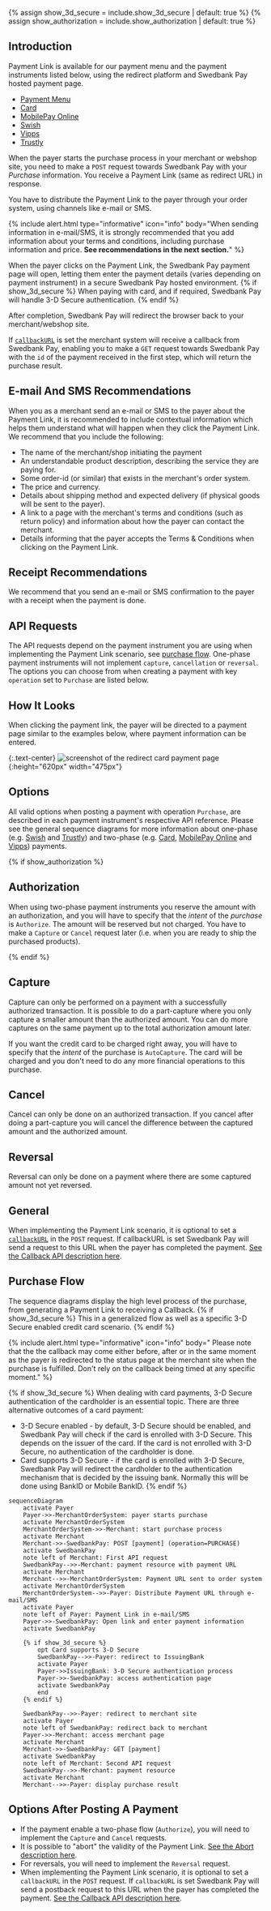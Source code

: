 {% assign show_3d_secure = include.show_3d_secure | default: true %}
{% assign show_authorization = include.show_authorization | default: true %}

## Introduction

Payment Link is available for our payment menu and the payment instruments
listed below, using the redirect platform and Swedbank Pay hosted payment page.

*   [Payment Menu][payment-menu]
*   [Card][card]
*   [MobilePay Online][mobilepay]
*   [Swish][swish]
*   [Vipps][vipps]
*   [Trustly][trustly]

When the payer starts the purchase process in your merchant or webshop site, you
need to make a `POST` request towards Swedbank Pay with your *Purchase*
information. You receive a Payment Link (same as redirect URL) in response.

You have to distribute the Payment Link to the payer through your order
system, using channels like e-mail or SMS.

{% include alert.html type="informative" icon="info" body="When sending
information in e-mail/SMS, it is strongly recommended that you add information
about your terms and conditions, including purchase information and price. **See
recommendations in the next section.**" %}

When the payer clicks on the Payment Link, the Swedbank Pay payment page will
open, letting them enter the payment details (varies depending on
payment instrument) in a secure Swedbank Pay hosted environment.
{% if show_3d_secure %}
When paying with card, and if required, Swedbank Pay will handle 3-D
Secure authentication.
{% endif %}

After completion, Swedbank Pay will redirect the browser back to your
merchant/webshop site.

If [`callbackURL`][technical-reference-callback] is set the merchant system
will receive a callback from Swedbank Pay, enabling you to make a `GET` request
towards Swedbank Pay with the `id` of the payment received in the first step,
which will return the purchase result.

## E-mail And SMS Recommendations

When you as a merchant send an e-mail or SMS to the payer about the Payment
Link, it is recommended to include contextual information which helps them
understand what will happen when they click the Payment Link. We recommend that
you include the following:

*   The name of the merchant/shop initiating the payment
*   An understandable product description, describing the service they are
    paying for.
*   Some order-id (or similar) that exists in the merchant's order system.
*   The price and currency.
*   Details about shipping method and expected delivery (if physical goods will
    be sent to the payer).
*   A link to a page with the merchant's terms and conditions (such
    as return policy) and information about how the payer can contact the
    merchant.
*   Details informing that the payer accepts the Terms & Conditions when
    clicking on the Payment Link.

## Receipt Recommendations

We recommend that you send an e-mail or SMS confirmation to the payer with a
receipt when the payment is done.

## API Requests

The API requests depend on the payment instrument you are using when
implementing the Payment Link scenario, see [purchase flow][purchase-flow].
One-phase payment instruments will not implement `capture`, `cancellation` or
`reversal`.
The options you can choose from when creating a payment with key `operation`
set to `Purchase` are listed below.

## How It Looks

When clicking the payment link, the payer will be directed to a payment
page similar to the examples below, where payment information can be entered.

{:.text-center}
![screenshot of the redirect card payment page][card-payment]{:height="620px" width="475px"}

## Options

All valid options when posting a payment with operation `Purchase`, are
described in each payment instrument's respective API reference. Please see the
general sequence diagrams for more information about one-phase (e.g.
[Swish][swish] and [Trustly][trustly]) and two-phase (e.g. [Card][card],
[MobilePay Online][mobilepay] and [Vipps][vipps]) payments.

{% if show_authorization %}

## Authorization

When using two-phase payment instruments you reserve the amount with an
authorization, and you will have to specify that the _intent_ of the _purchase_
is `Authorize`. The amount will be reserved but not charged. You have to make a
`Capture` or `Cancel` request later (i.e. when you are ready to ship the
purchased products).

{% endif %}

## Capture

Capture can only be performed on a payment with a successfully authorized
transaction. It is possible to do a part-capture where you only capture a
smaller amount than the authorized amount. You can do more captures on the
same payment up to the total authorization amount later.

If you want the credit card to be charged right away, you will have to specify
that the _intent_ of the purchase is `AutoCapture`. The card will be charged and
you don't need to do any more financial operations to this purchase.

## Cancel

Cancel can only be done on an authorized transaction. If you cancel after
doing a part-capture you will cancel the difference between the captured amount
and the authorized amount.

## Reversal

Reversal can only be done on a payment where there are some captured amount not
yet reversed.

## General

When implementing the Payment Link scenario, it is optional to set a
[`callbackURL`][technical-reference-callback] in the `POST` request. If
callbackURL is set Swedbank Pay will send a request to this URL when the
payer has completed the payment. [See the Callback API description
here][technical-reference-callback].

## Purchase Flow

The sequence diagrams display the high level process of the purchase, from
generating a Payment Link to receiving a Callback.
{% if show_3d_secure %}
This in a generalized flow as
well as a specific 3-D Secure enabled credit card scenario.
{% endif %}

{% include alert.html type="informative" icon="info" body="
Please note that the the callback may come either before, after or in the
same moment as the payer is redirected to the status page at the
merchant site when the purchase is fulfilled. Don't rely on the callback being
timed at any specific moment." %}

{% if show_3d_secure %}
When dealing with card payments, 3-D Secure authentication of the
cardholder is an essential topic.
There are three alternative outcomes of a card payment:

*   3-D Secure enabled - by default, 3-D Secure should be enabled,
    and Swedbank Pay will check if the card is enrolled with 3-D Secure.
    This depends on the issuer of the card.
    If the card is not enrolled with 3-D Secure,
    no authentication of the cardholder is done.
*   Card supports 3-D Secure - if the card is enrolled with 3-D Secure,
    Swedbank Pay will redirect the cardholder to the authentication mechanism
    that is decided by the issuing bank.
    Normally this will be done using BankID or Mobile BankID.
{% endif %}

```mermaid
sequenceDiagram
    activate Payer
    Payer->>-MerchantOrderSystem: payer starts purchase
    activate MerchantOrderSystem
    MerchantOrderSystem->>-Merchant: start purchase process
    activate Merchant
    Merchant->>-SwedbankPay: POST [payment] (operation=PURCHASE)
    activate SwedbankPay
    note left of Merchant: First API request
    SwedbankPay-->>-Merchant: payment resource with payment URL
    activate Merchant
    Merchant-->>-MerchantOrderSystem: Payment URL sent to order system
    activate MerchantOrderSystem
    MerchantOrderSystem-->>-Payer: Distribute Payment URL through e-mail/SMS
    activate Payer
    note left of Payer: Payment Link in e-mail/SMS
    Payer->>-SwedbankPay: Open link and enter payment information
    activate SwedbankPay

    {% if show_3d_secure %}
        opt Card supports 3-D Secure
        SwedbankPay-->>-Payer: redirect to IssuingBank
        activate Payer
        Payer->>IssuingBank: 3-D Secure authentication process
        Payer->>-SwedbankPay: access authentication page
        activate SwedbankPay
        end
    {% endif %}

    SwedbankPay-->>-Payer: redirect to merchant site
    activate Payer
    note left of SwedbankPay: redirect back to merchant
    Payer->>-Merchant: access merchant page
    activate Merchant
    Merchant->>-SwedbankPay: GET [payment]
    activate SwedbankPay
    note left of Merchant: Second API request
    SwedbankPay-->>-Merchant: payment resource
    activate Merchant
    Merchant-->>-Payer: display purchase result
```

## Options After Posting A Payment

*   If the payment enable a two-phase flow (`Authorize`),
    you will need to implement the `Capture` and `Cancel` requests.
*   It is possible to "abort" the validity of the Payment Link.
    [See the Abort description here][abort].
*   For reversals, you will need to implement the `Reversal` request.
*   When implementing the Payment Link scenario, it is optional to set a
    `callbackURL` in the `POST` request.
    If `callbackURL` is set Swedbank Pay will send a postback request to this
    URL when the payer has completed the payment.
    [See the Callback API description here][technical-reference-callback].

[abort]: /old-implementations/payment-instruments/card/features/core/abort-reference
[card-payment]: /assets/img/payments/card-payment.png
[card]: /old-implementations/payment-instruments/card
[mobilepay]: /old-implementations/payment-instruments/mobile-pay
[payment-menu]: /payment-menu
[purchase-flow]: /old-implementations/payment-instruments/card/features/core/purchase
[swish]: /old-implementations/payment-instruments/swish
[technical-reference-callback]: /old-implementations/payment-instruments/card/features/core/callback
[vipps]: /old-implementations/payment-instruments/vipps
[trustly]: /old-implementations/payment-instruments/trustly
